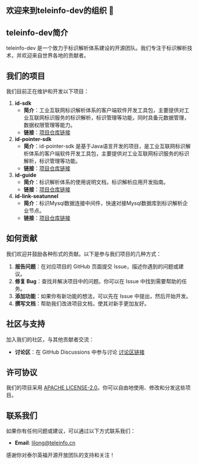 ## 欢迎来到teleinfo-dev的组织 🙌

## teleinfo-dev简介
teleinfo-dev 是一个致力于标识解析体系建设的开源团队。我们专注于标识解析技术，并欢迎来自世界各地的贡献者。

## 我们的项目
我们目前正在维护和开发以下项目：

1. **id-sdk**
   - **简介**：工业互联网标识解析体系的客户端软件开发工具包，主要提供对工业互联网标识服务的标识解析，标识管理等功能，同时具备元数据管理，数据权限管理等能力。
   - **链接**：[项目仓库链接](https://github.com/teleinfo-dev/id-sdk)
2. **id-pointer-sdk**
   - **简介**：id-pointer-sdk 是基于Java语言开发的项目，是工业互联网标识解析体系的客户端软件开发工具包，主要提供对工业互联网标识服务的标识解析，标识管理等功能。
   - **链接**：[项目仓库链接](https://github.com/teleinfo-dev/id-pointer-sdk)
3. **id-guide**
   - **简介**：标识解析体系的使用说明文档，标识解析应用开发指南。
   - **链接**：[项目仓库链接](https://github.com/teleinfo-dev/id-guide)
4. **id-link-seatunnel**
   - **简介**：标识Mysql数据连接中间件，快速对接Mysql数据库到标识解析企业节点。
   - **链接**：[项目仓库链接](https://github.com/teleinfo-dev/seatunnel)

## 如何贡献
我们欢迎并鼓励各种形式的贡献。以下是参与我们项目的几种方式：

1. **报告问题**：在对应项目的 GitHub 页面提交 Issue，描述你遇到的问题或建议。
2. **修复 Bug**：查找并解决项目中的问题。你可以在 Issue 中找到需要帮助的任务。
3. **添加功能**：如果你有新功能的想法，可以先在 Issue 中提出，然后开始开发。
4. **撰写文档**：帮助我们改进项目文档，使其对新手更加友好。

## 社区与支持
加入我们的社区，与其他贡献者交流：

- **讨论区**：在 GitHub Discussions 中参与讨论 [讨论区链接](https://github.com/orgs/teleinfo-dev/discussions)

## 许可协议
我们的项目采用 [APACHE LICENSE-2.0](https://www.apache.org/licenses/LICENSE-2.0.txt)。你可以自由地使用、修改和分发这些项目。

## 联系我们
如果你有任何问题或建议，可以通过以下方式联系我们：

- **Email**: [lilong@teleinfo.cn](mailto:lilong@teleinfo.cn)

感谢你对泰尔英福开源开放团队的支持和关注！
